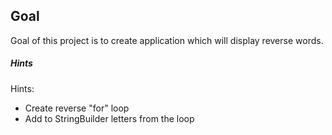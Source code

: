 ## Goal

Goal of this project is to create application which will display reverse words.

##### Hints
Hints:
* Create reverse "for" loop
* Add to StringBuilder letters from the loop
